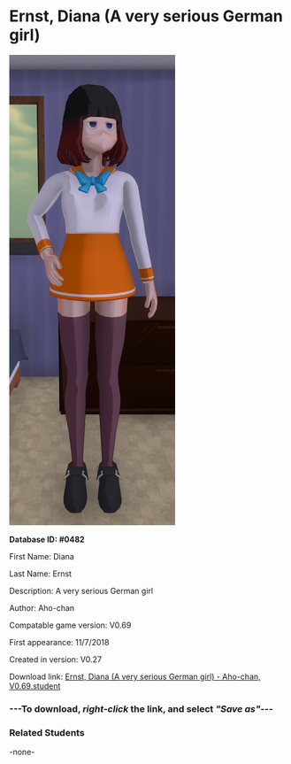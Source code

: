 # Ernst, Diana (A very serious German girl)

<img src="../../Files/Images/Ernst, Diana (A very serious German girl).png" title="Ernst, Diana (A very serious German girl) - Aho-chan, V0.69">

**Database ID: #0482**

First Name: Diana

Last Name: Ernst

Description: A very serious German girl

Author: Aho-chan

Compatable game version: V0.69

First appearance: 11/7/2018

Created in version: V0.27

Download link: <a href="https://raw.githubusercontent.com/Arbiter1223/Daigaku-Gurashi-Custom-Students/master/Files/Student%20Files/Ernst%2C%20Diana%20(A%20very%20serious%20German%20girl)%20-%20Aho-chan%2C%20V0.69.student">Ernst, Diana (A very serious German girl) - Aho-chan, V0.69.student</a>

### ---**To download, _right-click_ the link, and select _"Save as"_**---

### Related Students

-none-
